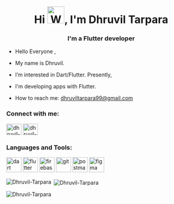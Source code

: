 <h1 align="center">Hi <img src="https://raw.githubusercontent.com/nixin72/nixin72/master/wave.gif" alt="Waving hand animated gif" height="45" style="max-width: 100%; display: inline-block;" data-target="animated-image.originalImage">, I'm Dhruvil Tarpara</h1>
<h3 align="center">I'm a Flutter developer</h3>

- Hello Everyone ,
- My name is Dhruvil.
- I’m interested in Dart/Flutter. Presently,
- I'm developing apps with Flutter.

-  How to reach me: [dhruviltarpara99@gmail.com](mailto:dhruviltarpara99@gmail.com)

<h3 align="left">Connect with me:</h3>
<p align="left">
  <a href="https://linkedin.com/in/dhruvil-tarpara" target="blank"><img align="center" src="https://raw.githubusercontent.com/rahuldkjain/github-profile-readme-generator/master/src/images/icons/Social/linked-in-alt.svg" alt="dhruvil-tarpara" height="30" width="40" /></a>
  <a href="https://instagram.com/dhruvil_9904" target="blank"><img align="center" src="https://raw.githubusercontent.com/rahuldkjain/github-profile-readme-generator/master/src/images/icons/Social/instagram.svg" alt="dhruvil-tarpara" height="30" width="40" /></a>
</p>

<h3 align="left">Languages and Tools:</h3>
<p align="left">
  <a href="https://dart.dev" target="_blank" rel="noreferrer"><img src="https://www.vectorlogo.zone/logos/dartlang/dartlang-icon.svg" alt="dart" width="40" height="40"/></a>
  <a href="https://flutter.dev" target="_blank" rel="noreferrer"><img src="https://www.vectorlogo.zone/logos/flutterio/flutterio-icon.svg" alt="flutter" width="40" height="40"/></a>
  <a href="https://firebase.google.com/" target="_blank" rel="noreferrer"><img src="https://www.vectorlogo.zone/logos/firebase/firebase-icon.svg" alt="firebase" width="40" height="40"/></a>
  <a href="https://git-scm.com/" target="_blank" rel="noreferrer"><img src="https://www.vectorlogo.zone/logos/git-scm/git-scm-icon.svg" alt="git" width="40" height="40"/></a>
  <a href="https://postman.com" target="_blank" rel="noreferrer"><img src="https://www.vectorlogo.zone/logos/getpostman/getpostman-icon.svg" alt="postman" width="40" height="40"/></a>
  <a href="https://www.figma.com/" target="_blank" rel="noreferrer"><img src="https://www.vectorlogo.zone/logos/figma/figma-icon.svg" alt="figma" width="40" height="40"/></a>
</p>

<div class="theme-dark">
  <p><img align="left" src="https://github-readme-stats.vercel.app/api/top-langs?username=Dhruvil-Tarpara&show_icons=true&locale=en&hide_progress=true&theme=dark" alt="Dhruvil-Tarpara" /></p>

  <p>&nbsp;<img align="center" src="https://github-readme-stats.vercel.app/api?username=Dhruvil-Tarpara&show_icons=true&locale=en&theme=dark" alt="Dhruvil-Tarpara" /></p>

  <p><img align="center" src="https://github-readme-streak-stats.herokuapp.com/?user=Dhruvil-Tarpara&theme=dark" alt="Dhruvil-Tarpara" /></p>
</div>
